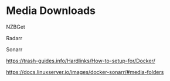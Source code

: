 # Media Downloads

NZBGet

Radarr

Sonarr

https://trash-guides.info/Hardlinks/How-to-setup-for/Docker/

https://docs.linuxserver.io/images/docker-sonarr/#media-folders
